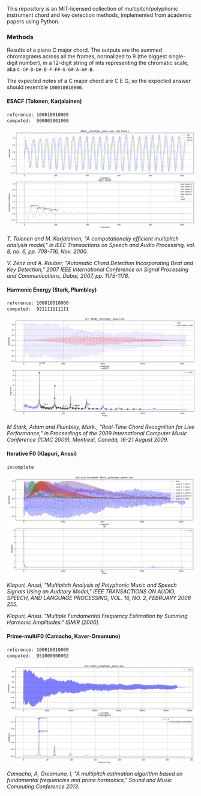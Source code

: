 This repository is an MIT-licensed collection of multipitch/polyphonic instrument chord and key detection methods, implemented from academic papers using Python.

### Methods

Results of a piano C major chord. The outputs are the summed chromagrams across all the frames, normalized to 9 (the biggest single-digit number), in a 12-digit string of ints representing the chromatic scale, aka `C-C#-D-D#-E-F-F#-G-G#-A-A#-B`.

The expected notes of a C major chord are C E G, so the expected answer should resemble `100010010000`.

#### ESACF (Tolonen, Karjalainen)

```
reference: 100010010000
computed:  900003001000
```

![esacf](.github/piano_c_1.png)

_T. Tolonen and M. Karjalainen, "A computationally efficient multipitch analysis model," in IEEE Transactions on Speech and Audio Processing, vol. 8, no. 6, pp. 708-716, Nov. 2000._

_V. Zenz and A. Rauber, "Automatic Chord Detection Incorporating Beat and Key Detection," 2007 IEEE International Conference on Signal Processing and Communications, Dubai, 2007, pp. 1175-1178._

#### Harmonic Energy (Stark, Plumbley)

```
reference: 100010010000
computed:  921111111111
```

![harmeng](.github/piano_c_2.png)

_M Stark, Adam and Plumbley, Mark., "Real-Time Chord Recognition for Live Performance," in Proceedings of the 2009 International Computer Music Conference (ICMC 2009), Montreal, Canada, 16-21 August 2009._

#### Iterative F0 (Klapuri, Anssi)

```
incomplete
```

![iterativef0](.github/piano_c_3.png)

_Klapuri, Anssi, "Multipitch Analysis of Polyphonic Music and Speech Signals Using an Auditory Model," IEEE TRANSACTIONS ON AUDIO, SPEECH, AND LANGUAGE PROCESSING, VOL. 16, NO. 2, FEBRUARY 2008 255._

_Klapuri, Anssi. "Multiple Fundamental Frequency Estimation by Summing Harmonic Amplitudes." ISMIR (2006)._

#### Prime-multiF0 (Camacho, Kaver-Oreamuno)

```
reference: 100010010000
computed:  951000000002
```

![primemultif0](.github/piano_c_4.png)

_Camacho, A, Oreamuno, I, "A multipitch estimation algorithm based on fundamental frequencies and prime harmonics," Sound and Music Computing Conference 2013._
